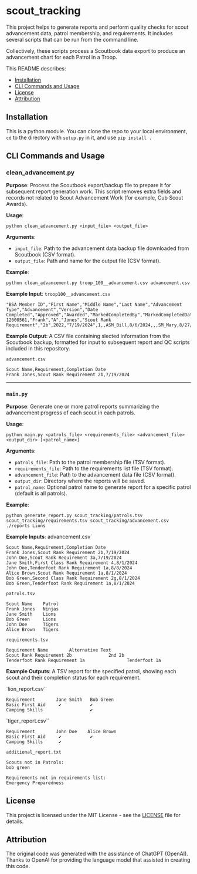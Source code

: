 # scout_tracking
This project helps to generate reports and perform quality checks for scout advancement data, patrol membership, and requirements. It includes several scripts that can be run from the command line.

Collectively, these scripts process a Scoutbook data export to produce an advancement chart for each Patrol in a Troop.

This README describes:
- [Installation](#Installation)
- [CLI Commands and Usage](#CLI-Commands-and-Usage)
- [License](#License)
- [Attribution](#Attribution)

## Installation
This is a python module. You can clone the repo to your local environment, `cd` to the directory with `setup.py` in it, and use `pip install .`

## CLI Commands and Usage

### **clean_advancement.py**
**Purpose**: Process the Scoutbook export/backup file to prepare it for subsequent report generation work. This script removes extra fields and records not related to Scout Advancement Work (for example, Cub Scout Awards).

**Usage**:
```
python clean_advancement.py <input_file> <output_file>
```

**Arguments**:
- `input_file`: Path to the advancement data backup file downloaded from Scoutbook (CSV format).
- `output_file`: Path and name for the output file (CSV format).

**Example**:
```
python clean_advancement.py troop_100__advancement.csv advancement.csv
```

**Example Input**:
`troop100__advancement.csv`
```
"BSA Member ID","First Name","Middle Name","Last Name","Advancement Type","Advancement","Version","Date Completed","Approved","Awarded","MarkedCompletedBy","MarkedCompletedDate","CounselorApprovedBy","CounselorApprovedDate","LeaderApprovedBy","LeaderApprovedDate","AwardedBy","AwardedDate"
12600561,"Frank","A","Jones","Scout Rank Requirement","2b",2022,"7/19/2024",1,,ASM_Bill,8/6/2024,,,SM_Mary,8/27/2024,,
```

**Example Output**:
A CSV file containing slected information from the Scoutbook backup, formatted for input to subsequent report and QC scripts included in this repository.

`advancement.csv`
```
Scout Name,Requirement,Completion Date
Frank Jones,Scout Rank Requirement 2b,7/19/2024
```

---
### `main.py`

**Purpose**: Generate one or more patrol reports summarizing the advancement progress of each scout in each patrols.

**Usage**:
```
python main.py <patrols_file> <requirements_file> <advancement_file> <output_dir> [<patrol_name>]
```

**Arguments**:
- `patrols_file`: Path to the patrol membership file (TSV format).
- `requirements_file`: Path to the requirements list file (TSV format).
- `advancement_file`: Path to the advancement data file (CSV format).
- `output_dir`: Directory where the reports will be saved.
- `patrol_name`: Optional patrol name to generate report for a specific patrol (default is all patrols).

**Example**:
```
python generate_report.py scout_tracking/patrols.tsv scout_tracking/requirements.tsv scout_tracking/advancement.csv ./reports Lions
```

**Example Inputs**:
advancement.csv`
```
Scout Name,Requirement,Completion Date
Frank Jones,Scout Rank Requirement 2b,7/19/2024
John Doe,Scout Rank Requirement 3a,7/19/2024
Jane Smith,First Class Rank Requirement 4,8/1/2024
John Doe,Tenderfoot Rank Requirement 1a,8/8/2024
Alice Brown,Scout Rank Requirement 1a,8/1/2024
Bob Green,Second Class Rank Requirement 2g,8/1/2024
Bob Green,Tenderfoot Rank Requirement 1a,8/1/2024
```

`patrols.tsv`
```
Scout Name    Patrol
Frank Jones   Ninjas
Jane Smith    Lions
Bob Green     Lions
John Doe      Tigers
Alice Brown   Tigers
```

`requirements.tsv`
```
Requirement Name        Alternative Text
Scout Rank Requirement 2b              2nd 2b
Tenderfoot Rank Requirement 1a                Tenderfoot 1a
```

**Example Outputs**:
A TSV report for the specified patrol, showing each scout and their completion status for each requirement.

`lion_report.csv``
```
Requirement        Jane Smith   Bob Green
Basic First Aid     ✔           ✔
Camping Skills                  ✔
```

`tiger_report.csv``
```
Requirement        John Doe    Alice Brown
Basic First Aid     ✔           ✔
Camping Skills      ✔
```

`additional_report.txt`
```
Scouts not in Patrols:
bob green

Requirements not in requirements list:
Emergency Preparedness
```

## License

This project is licensed under the MIT License - see the [LICENSE](LICENSE) file for details.

## Attribution

The original code was generated with the assistance of ChatGPT (OpenAI). Thanks to OpenAI for providing the language model that assisted in creating this code.
